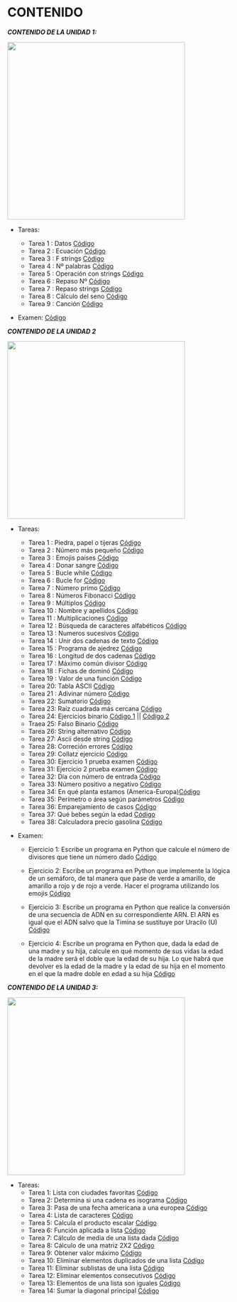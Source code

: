 # **CONTENIDO**
***CONTENIDO DE LA UNIDAD 1:***  
<div><img src="https://i.ytimg.com/vi/yOc9zVmyyQQ/maxresdefault.jpg" heigh="400" width="400"></div>

- Tareas:
    - Tarea 1 : Datos [Código](UD1/datos.py)
    - Tarea 2 : Ecuación [Código](UD1/ecuacion.py)
    - Tarea 3 : F strings [Código](UD1/fstr.py)
    - Tarea 4 : Nº palabras [Código](UD1/num_words.py)
    - Tarea 5 : Operación con strings [Código](UD1/operation_str.py)
    - Tarea 6 : Repaso Nº [Código](UD1/repaso_num.py)
    - Tarea 7 : Repaso strings [Código](UD1/repaso_str.py)
    - Tarea 8 : Cálculo del seno [Código](UD1/seno.py)
    - Tarea 9 : Canción [Código](UD1/song.py)  

- Examen: [Código](UD1/pop1.py)  

***CONTENIDO DE LA UNIDAD 2***  
<div><img src="https://abdatum.com/media/images/bucle-while-python.jpg" heigh="400" width="400"></div>

- Tareas:
    - Tarea 1 : Piedra, papel o tijeras [Código](UD2/hand_game.py)
    - Tarea 2 : Número más pequeño [Código](UD2/minimum_number.py)
    - Tarea 3 : Emojis paises  [Código](UD2/country_emoji.py)
    - Tarea 4 : Donar sangre [Código](UD2/blood_donation.py)
    - Tarea 5 : Bucle while [Código](UD2/multiples3_limit.py)  
    - Tarea 6 : Bucle for [Código](UD2/num_vowels.py)  
    - Tarea 7 : Número primo [Código](UD2/prime.py)  
    - Tarea 8 : Números Fibonacci [Código](UD2/fibonacci.py)  
    - Tarea 9 : Múltiplos [Código](UD2/repaso1.py)  
    - Tarea 10 : Nombre y apellidos [Código](UD2/repaso2.py)  
    - Tarea 11 : Multiplicaciones [Código](UD2/repaso3.py)  
    - Tarea 12 : Búsqueda de caracteres alfabéticos [Código](UD2/repaso4.py)  
    - Tarea 13 : Numeros sucesivos [Código](UD2/repaso5.py)  
    - Tarea 14 : Unir dos cadenas de texto [Código](UD2/repaso6.py)  
    - Tarea 15 : Programa de ajedrez [Código](UD2/repaso7.py)  
    - Tarea 16 : Longitud de dos cadenas [Código](UD2/repaso8.py)  
    - Tarea 17 : Máximo común divisor [Código](UD2/repaso9.py)  
    - Tarea 18 : Fichas de dominó [Código](UD2/repaso10.py)  
    - Tarea 19 : Valor de una función [Código](UD2/repaso11.py)  
    - Tarea 20: Tabla ASCII [Código](UD2/repaso12.py)  
    - Tarea 21 : Adivinar número [Código](UD2/repaso13.py)  
    - Tarea 22: Sumatorio [Código](UD2/summation.py)  
    - Tarea 23: Raíz cuadrada más cercana [Código](UD2/square_number.py)  
    - Tarea 24: Ejercicios binario [Código 1](UD2/binary.py) || [Código 2](UD2/binary_op2.py)  
    - Traea 25: Falso Binario [Código](UD2/fake_binary.py)  
    - Tarea 26: String alternativo [Código](UD2/alternative_case.py)  
    - Tarea 27: Ascii desde string [Código](UD2/ascii_total.py)  
    - Tarea 28: Correción errores [Código](UD2/char_mistake.py)  
    - Tarea 29: Collatz ejercicio [Código](UD2/collatz_conjeture.py)  
    - Tarea 30: Ejercicio 1 prueba examen [Código](UD2/ejer1_pop.py)  
    - Tarea 31: Ejercicio 2 prueba examen [Código](UD2/ejer2_pop.py)
    - Tarea 32: Día con número de entrada [Código](UD2/return_day.py)  
    - Tarea 33: Número positivo a negativo [Código](UD2/return_negative.py)  
    - Tarea 34: En qué planta estamos (America-Europa)[Código](UD2/real_floor.py)  
    - Tarea 35: Perímetro o área según parámetros [Código](UD2/area_perimeter.py)  
    - Tarea 36: Emparejamiento de casos [Código](UD2/same_case.py)  
    - Tarea 37: Qué bebes según la edad [Código](UD2/drink_about.py)  
    - Tarea 38: Calculadora precio gasolina [Código](UD2/fuel_calculator.py)  

- Examen: 
    - Ejercicio 1: Escribe un programa en Python que calcule el número de divisores que tiene un número dado [Código](UD2/ejercicio1.py) 

    - Ejercicio 2: Escribe un programa en Python que implemente la lógica de un semáforo, de tal manera que pase de verde a amarillo, de amarillo a rojo y de rojo a verde. Hacer el programa utilizando los emojis [Código](UD2/ejercicio2.py)  

    - Ejercicio 3: Escribe un programa en Python que realice la conversión de una secuencia de ADN en su correspondiente ARN. El ARN es igual que el ADN salvo que la Timina se sustituye por Uracilo (U) [Código](UD2/ejercicio3.py)  

    - Ejercicio 4: Escribe un programa en Python que, dada la edad de una madre y su hija, calcule en qué momento de sus vidas la edad de la madre será el doble que la edad de su hija. Lo que habrá que devolver es la edad de la madre y la edad de su hija en el momento en el que la madre doble en edad a su hija [Código](UD2/ejercicio4.py)  


***CONTENIDO DE LA UNIDAD 3:***
<div><img src="https://deiniresendiz.com/wp-content/uploads/2020/06/Python-2.jpg" heigh="400" width="400">  

- Tareas:  
    - Tarea 1: Lista con ciudades favoritas [Código](UD3/love_cities.py)  
    - Tarea 2: Determina si una cadena es isograma [Código](UD3/isogram.py)  
    - Tarea 3: Pasa de una fecha americana a una europea [Código](UD3/fixdate.py)  
    - Tarea 4: Lista de caracteres [Código](UD3/char_list.py)  
    - Tarea 5: Calcula el producto escalar [Código](UD3/vect_prod.py)  
    - Tarea 6: Función aplicada a lista [Código](UD3/comprehension.py)  
    - Tarea 7: Cálculo de media de una lista dada [Código](UD3/avg.py)  
    - Tarea 8: Cálculo de una matriz 2X2 [Código](UD3/matrix2X2.py)  
    - Tarea 9: Obtener valor máximo [Código](UD3/repaso1.py)  
    - Tarea 10: Eliminar elementos duplicados de una lista [Código](UD3/repaso2.py)  
    - Tarea 11: Eliminar sublistas de una lista [Código](UD3/repaso3.py)  
    - Tarea 12: Eliminar elementos consecutivos [Código](UD3/repaso4.py)
    - Tarea 13: Elementos de una lista son iguales [Código](UD3/repaso5.py)
    - Tarea 14: Sumar la diagonal principal [Código](UD3/repaso6.py)